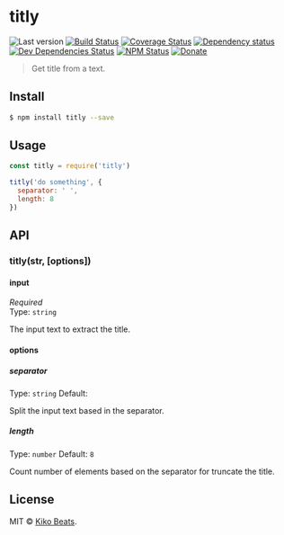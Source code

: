 # titly

![Last version](https://img.shields.io/github/tag/Kikobeats/titly.svg?style=flat-square)
[![Build Status](https://img.shields.io/travis/Kikobeats/titly/master.svg?style=flat-square)](https://travis-ci.org/Kikobeats/titly)
[![Coverage Status](https://img.shields.io/coveralls/Kikobeats/titly.svg?style=flat-square)](https://coveralls.io/github/Kikobeats/titly)
[![Dependency status](https://img.shields.io/david/Kikobeats/titly.svg?style=flat-square)](https://david-dm.org/Kikobeats/titly)
[![Dev Dependencies Status](https://img.shields.io/david/dev/Kikobeats/titly.svg?style=flat-square)](https://david-dm.org/Kikobeats/titly#info=devDependencies)
[![NPM Status](https://img.shields.io/npm/dm/titly.svg?style=flat-square)](https://www.npmjs.org/package/titly)
[![Donate](https://img.shields.io/badge/donate-paypal-blue.svg?style=flat-square)](https://paypal.me/Kikobeats)

> Get title from a text.

## Install

```bash
$ npm install titly --save
```

## Usage

```js
const titly = require('titly')

titly('do something', {
  separator: ' ',
  length: 8
})
```

## API

### titly(str, [options])

#### input

*Required*<br>
Type: `string`

The input text to extract the title.

#### options

##### separator

Type: `string`
Default: ` `

Split the input text based in the separator.

##### length

Type: `number`
Default: `8`

Count number of elements based on the separator for truncate the title.

## License

MIT © [Kiko Beats](https://github.com/Kikobeats).
